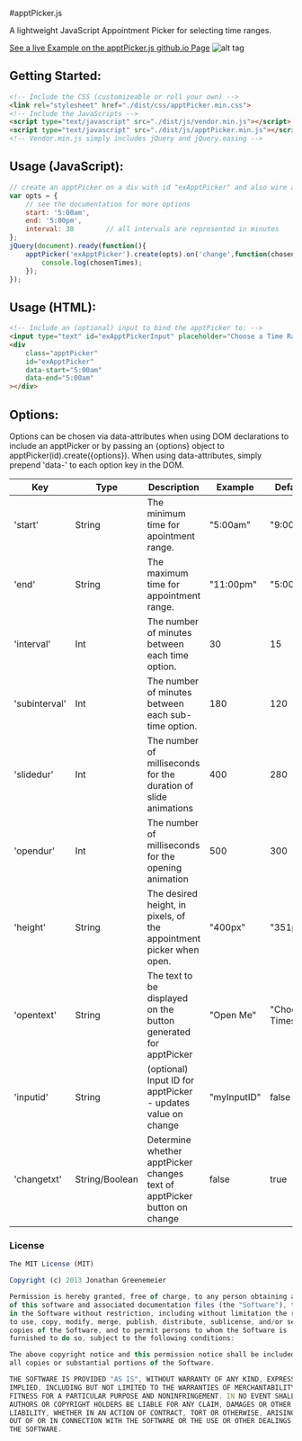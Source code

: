 #apptPicker.js

A lightweight JavaScript Appointment Picker for selecting time ranges.  

[See a live Example on the apptPicker.js github.io Page](http://6eDesign.github.io/apptPicker/)
![alt tag](http://6edesign.github.io/apptPicker/dist/img/demo/demo-image1.png)

## Getting Started: 
````html
<!-- Include the CSS (customizeable or roll your own) -->
<link rel="stylesheet" href="./dist/css/apptPicker.min.css">
<!-- Include the JavaScripts -->
<script type="text/javascript" src="./dist/js/vendor.min.js"></script>
<script type="text/javascript" src="./dist/js/apptPicker.min.js"></script>
<!-- Vendor.min.js simply includes jQuery and jQuery.easing -->
````

## Usage (JavaScript): 
````js
// create an apptPicker on a div with id "exApptPicker" and also wire a callback for change events: 
var opts = { 
	// see the documentation for more options
	start: '5:00am', 
	end: '5:00pm', 
	interval: 30		// all intervals are represented in minutes
}; 
jQuery(document).ready(function(){
	apptPicker('exApptPicker').create(opts).on('change',function(chosenTimes){
		console.log(chosenTimes); 
	}); 
}); 
````

## Usage (HTML):
````html
<!-- Include an (optional) input to bind the apptPicker to: -->
<input type="text" id="exApptPickerInput" placeholder="Choose a Time Range" readonly />
<div 
	class="apptPicker" 
	id="exApptPicker" 
	data-start="5:00am"
	data-end="5:00am"
></div>
````

## Options: 
Options can be chosen via data-attributes when using DOM declarations to include an apptPicker or by passing an {options} object to apptPicker(id).create({options}). When using data-attributes, simply prepend 'data-' to each option key in the DOM. 

Key | Type | Description | Example | Default
--- | --- | --- | --- | ---
'start' | String | The minimum time for apointment range. | "5:00am" | "9:00am"
'end' | String | The maximum time for appointment range. | "11:00pm" | "5:00pm"
'interval' | Int | The number of minutes between each time option. | 30 | 15
'subinterval' | Int | The number of minutes between each sub-time option. | 180 | 120
'slidedur' | Int | The number of milliseconds for the duration of slide animations | 400 | 280
'opendur' | Int | The number of milliseconds for the opening animation | 500 | 300
'height' | String | The desired height, in pixels, of the appointment picker when open. | "400px" | "351px"
'opentext' | String | The text to be displayed on the button generated for apptPicker | "Open Me" | "Choose Times"
'inputid' | String | (optional) Input ID for apptPicker - updates value on change | "myInputID" | false
'changetxt' | String/Boolean | Determine whether apptPicker changes text of apptPicker button on change | false | true



### License
````js
The MIT License (MIT)

Copyright (c) 2013 Jonathan Greenemeier

Permission is hereby granted, free of charge, to any person obtaining a copy
of this software and associated documentation files (the "Software"), to deal
in the Software without restriction, including without limitation the rights
to use, copy, modify, merge, publish, distribute, sublicense, and/or sell
copies of the Software, and to permit persons to whom the Software is
furnished to do so, subject to the following conditions:

The above copyright notice and this permission notice shall be included in
all copies or substantial portions of the Software.

THE SOFTWARE IS PROVIDED "AS IS", WITHOUT WARRANTY OF ANY KIND, EXPRESS OR
IMPLIED, INCLUDING BUT NOT LIMITED TO THE WARRANTIES OF MERCHANTABILITY,
FITNESS FOR A PARTICULAR PURPOSE AND NONINFRINGEMENT. IN NO EVENT SHALL THE
AUTHORS OR COPYRIGHT HOLDERS BE LIABLE FOR ANY CLAIM, DAMAGES OR OTHER
LIABILITY, WHETHER IN AN ACTION OF CONTRACT, TORT OR OTHERWISE, ARISING FROM,
OUT OF OR IN CONNECTION WITH THE SOFTWARE OR THE USE OR OTHER DEALINGS IN
THE SOFTWARE.
````